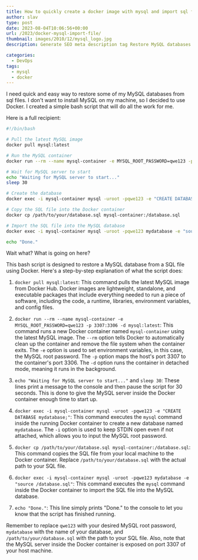 ```yaml
---
title: How to quickly create a docker image with mysql and import sql file
author: slav
type: post
date: 2023-08-04T10:06:56+00:00
url: /2023/docker-mysql-import-file/
thumbnail: images/2010/12/mysql_logo.jpg
description: Generate SEO meta description tag Restore MySQL databases easily and quickly without installing MySQL on your computer using a simple Bash script with Docker. Our script pulls the latest MySQL image, creates a new container, sets up the database, imports the SQL file, and cleans up automatically. No more overcharges or billing disputes - all payments to SpiderSoft are non-refundable except during the money back period. Disputes must be reported within 60 days. Try it out today!

categories:
  - DevOps
tags:
  - mysql
  - docker
---
```


I need quick and easy way to restore some of my MySQL databases from sql files. I don't want to install MySQL on my machine, so I decided to use Docker. I created a simple bash script that will do all the work for me.


<!--more-->

Here is a full recipient:

```bash
#!/bin/bash

# Pull the latest MySQL image
docker pull mysql:latest

# Run the MySQL container
docker run --rm --name mysql-container -e MYSQL_ROOT_PASSWORD=qwe123 -p 3307:3306 -d mysql:latest

# Wait for MySQL server to start
echo "Waiting for MySQL server to start..."
sleep 30

# Create the database
docker exec -i mysql-container mysql -uroot -pqwe123 -e "CREATE DATABASE mydatabase;"

# Copy the SQL file into the Docker container
docker cp /path/to/your/database.sql mysql-container:/database.sql

# Import the SQL file into the MySQL database
docker exec -i mysql-container mysql -uroot -pqwe123 mydatabase -e "source /database.sql"

echo "Done."
```

Wait what? What is going on here?

This bash script is designed to restore a MySQL database from a SQL file using Docker. Here's a step-by-step explanation of what the script does:

1. `docker pull mysql:latest`: This command pulls the latest MySQL image from Docker Hub. Docker images are lightweight, standalone, and executable packages that include everything needed to run a piece of software, including the code, a runtime, libraries, environment variables, and config files.

2. `docker run --rm --name mysql-container -e MYSQL_ROOT_PASSWORD=qwe123 -p 3307:3306 -d mysql:latest`: This command runs a new Docker container named `mysql-container` using the latest MySQL image. The `--rm` option tells Docker to automatically clean up the container and remove the file system when the container exits. The `-e` option is used to set environment variables, in this case, the MySQL root password. The `-p` option maps the host's port 3307 to the container's port 3306. The `-d` option runs the container in detached mode, meaning it runs in the background.

3. `echo "Waiting for MySQL server to start..."` and `sleep 30`: These lines print a message to the console and then pause the script for 30 seconds. This is done to give the MySQL server inside the Docker container enough time to start up.

4. `docker exec -i mysql-container mysql -uroot -pqwe123 -e "CREATE DATABASE mydatabase;"`: This command executes the `mysql` command inside the running Docker container to create a new database named `mydatabase`. The `-i` option is used to keep STDIN open even if not attached, which allows you to input the MySQL root password.

5. `docker cp /path/to/your/database.sql mysql-container:/database.sql`: This command copies the SQL file from your local machine to the Docker container. Replace `/path/to/your/database.sql` with the actual path to your SQL file.

6. `docker exec -i mysql-container mysql -uroot -pqwe123 mydatabase -e "source /database.sql"`: This command executes the `mysql` command inside the Docker container to import the SQL file into the MySQL database.

7. `echo "Done."`: This line simply prints "Done." to the console to let you know that the script has finished running.

Remember to replace `qwe123` with your desired MySQL root password, `mydatabase` with the name of your database, and `/path/to/your/database.sql` with the path to your SQL file. Also, note that the MySQL server inside the Docker container is exposed on port 3307 of your host machine.